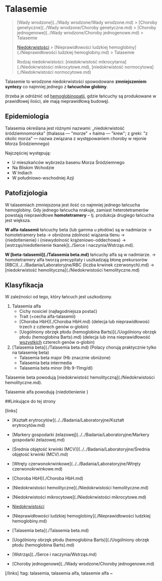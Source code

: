 # Talasemie

> [Wady wrodzone](../Wady wrodzone/Wady wrodzone.md) > [Choroby genetyczne](../Wady wrodzone/Choroby genetyczne.md) > [Choroby jednogenowe](../Wady wrodzone/Choroby jednogenowe.md)  > Talasemie
>
> [Niedokrwistości](./Niedokrwistości.md) > [Nieprawidłowości ludzkiej hemoglobiny](./Nieprawidłowości ludzkiej hemoglobiny.md) > Talasemie
>
> Rodzaj niedokrwistości: [niedokrwistość mikrocytarna](./Niedokrwistości mikrocytowe.md), [niedokrwistość normocytowa](./Niedokrwistości normocytowe.md)



Talasemie to wrodzone niedokrwistości spowodowane **zmniejszeniem syntezy** co najmniej jednego z **łańcuchów globiny**. 

(trzeba je odróżnić od [hemoglobinopatii](./Hemoglobinopatie.md), gdzie łańcuchy są produkowane w prawidłowej ilości, ale mają nieprawidłową budowę).



## Epidemiologia

Talasemia określana jest różnymi nazwami: „niedokrwistość śródziemnomorska" (thalassa — "morze" + haima — "krew"; z greki: "z okolic morza" — nazwa związana z występowaniem choroby w rejonie Morza Śródziemnego)

Najczęściej występują:

- U mieszkańców wybrzeża basenu Morza Śródziemnego
- Na Bliskim Wchodzie
- W Indiach
- W południowo-wschodniej Azji



## Patofizjologia

W talasemiach zmniejszona jest ilość co najmniej jednego łańcucha hemoglobiny. Gdy jednego łańcucha nrakuje, zamiast heterotetramerów powstają nieprawidłowe **homotetramery** – tj. produkcja drugiego łańcucha jest większa.

**W alfa-talasemii** łańcuchy beta (lub gamma u płodów) są w nadmiarze → homotetramery beta → obniżona zdolność wiązania tlenu → {niedotlenienie} i {niewydolność krążeniowo-oddechowa} → [wstrząs/niedotlenienie tkanek](../Serce i naczynia/Wstrząs.md).

**W [beta-talasemii](./Talasemia beta.md)** łańcuchy alfa są w nadmiarze. → homotetramery alfa tworzą precypitaty i uszkadzają błonę prekursorów [RBC](../../Badania/Laboratoryjne/RBC (liczba krwinek czerwonych).md) → [niedokrwistość hemolityczna](./Niedokrwistości hemolityczne.md)



## Klasyfikacja

W zależności od tego, który łańcuch jest uszkodzony.

1. Talasemia alfa
   - Cichy nosiciel (najłagodniejsza postać)
   - Trait (=cecha alfa-talasemii)
   - [Choroba HbH](./Choroba HbH.md) (delecja lub nieprawidłowość trzech z czterech genów α-globin)
   - [Uogólniony obrzęk płodu (hemoglobina Barts)](./Uogólniony obrzęk płodu (hemoglobina Barts).md) (delecja lub inna nieprawidłowość <u>wszystkich</u> czterech genów α-globin)
2. [Talasemia beta](./Talasemia beta.md) (Polacy chorują praktycznie tylko na talasemię beta)
   - Talasemia beta major (Hb znacznie obniżone)
   - Talasemia beta intermedia
   - Talasemia beta minor (Hb 9-11mg/dl)




Talasemie beta powodują [niedokrwistość hemolityczną](./Niedokrwistości hemolityczne.md).

Talasemie alfa powodują {niedotlenienie }



##Linkujące do tej strony

[links]

- [Kształt erytrocytów](../../Badania/Laboratoryjne/Kształt erytrocytów.md)

- [Markery gospodarki żelazowej](../../Badania/Laboratoryjne/Markery gospodarki żelazowej.md)

- [Średnia objętość krwinki (MCV)](../../Badania/Laboratoryjne/Średnia objętość krwinki (MCV).md)

- [Wtręty czerwonokrwinkowe](../../Badania/Laboratoryjne/Wtręty czerwonokrwinkowe.md)

- [Choroba HbH](./Choroba HbH.md)

- [Niedokrwistości hemolityczne](./Niedokrwistości hemolityczne.md)

- [Niedokrwistości mikrocytowe](./Niedokrwistości mikrocytowe.md)

- [Niedokrwistości](./Niedokrwistości.md)

- [Nieprawidłowości ludzkiej hemoglobiny](./Nieprawidłowości ludzkiej hemoglobiny.md)

- [Talasemia beta](./Talasemia beta.md)

- [Uogólniony obrzęk płodu (hemoglobina Barts)](./Uogólniony obrzęk płodu (hemoglobina Barts).md)

- [Wstrząs](../Serce i naczynia/Wstrząs.md)

- [Choroby jednogenowe](../Wady wrodzone/Choroby jednogenowe.md)


[/links]
!tag: talasemia, talasemia alfa, talasemie alfa
~











